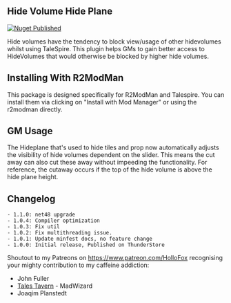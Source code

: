 ## Hide Volume Hide Plane
[![Nuget Published](https://github.com/TaleSpire-Modding/HideVolumeHidePlane/actions/workflows/release.yml/badge.svg)](https://github.com/TaleSpire-Modding/HideVolumeHidePlane/actions/workflows/release.yml)

Hide volumes have the tendency to block view/usage of other hidevolumes whilst using TaleSpire. This plugin helps GMs to gain better access to HideVolumes that would otherwise be blocked by higher hide volumes.

## Installing With R2ModMan
This package is designed specifically for R2ModMan and Talespire. You can install them via clicking on "Install with Mod Manager" or using the r2modman directly.

## GM Usage
The Hideplane that's used to hide tiles and prop now automatically adjusts the visibility of hide volumes dependent on the slider. This means the cut away can also cut these away without impeeding the functionality. For reference, the cutaway occurs if the top of the hide volume is above the hide plane height.

## Changelog
```
- 1.1.0: net48 upgrade
- 1.0.4: Compiler optimization
- 1.0.3: Fix util
- 1.0.2: Fix multithreading issue.
- 1.0.1: Update minfest docs, no feature change
- 1.0.0: Initial release, Published on ThunderStore
```

Shoutout to my Patreons on https://www.patreon.com/HolloFox recognising your
mighty contribution to my caffeine addiction:
- John Fuller
- [Tales Tavern](https://talestavern.com/) - MadWizard
- Joaqim Planstedt
